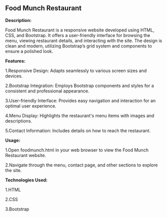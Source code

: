 ## Food Munch Restaurant

**Description:**

Food Munch Restaurant is a responsive website developed using HTML, CSS, and Bootstrap. It offers a user-friendly interface for browsing the menu, viewing restaurant details, and interacting with the site. The design is clean and modern, utilizing Bootstrap’s grid system and components to ensure a polished look.

**Features:**

1.Responsive Design: Adapts seamlessly to various screen sizes and devices.

2.Bootstrap Integration: Employs Bootstrap components and styles for a consistent and professional appearance.

3.User-friendly Interface: Provides easy navigation and interaction for an optimal user experience.

4.Menu Display: Highlights the restaurant's menu items with images and descriptions.

5.Contact Information: Includes details on how to reach the restaurant.

**Usage:**

1.Open foodmunch.html in your web browser to view the Food Munch Restaurant website.

2.Navigate through the menu, contact page, and other sections to explore the site.

**Technologies Used:**

1.HTML

2.CSS

3.Bootstrap

